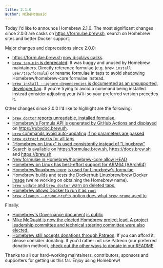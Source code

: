 ```yaml
---
title: 2.1.0
author: MikeMcQuaid
---
```

Today I'd like to announce Homebrew 2.1.0. The most significant changes since 2.0.0 are casks on <https://formulae.brew.sh>, search on Homebrew sites and better Docker support.

Major changes and deprecations since 2.0.0:

- <https://formulae.brew.sh> [now displays casks](https://github.com/Homebrew/formulae.brew.sh/issues/13).
- [`brew tap-pin` is deprecated](https://github.com/Homebrew/brew/pull/5925). It was buggy and unused by Homebrew maintainers. Directly reference formulae (e.g. `brew install user/tap/formula`) or rename formulae in taps to avoid shadowing Homebrew/homebrew-core formulae instead.
- [`brew install --ignore-dependencies` is documented as an unsupported, developer flag](https://github.com/Homebrew/brew/pull/5970). If you're trying to avoid a command being installed instead consider adjusting your `PATH` so your preferred version precedes it.

Other changes since 2.0.0 I'd like to highlight are the following:

- [`brew doctor` reports unreadable, installed formulae.](https://github.com/Homebrew/brew/pull/5974)
- [Homebrew's Formula API is generated by GitHub Actions and displayed](https://github.com/Homebrew/brew/pull/5949) on <https://rubydoc.brew.sh>.
- [`brew` commands avoid auto-updating](https://github.com/Homebrew/brew/pull/5898) [if no parameters are passed](https://github.com/Homebrew/brew/pull/5766)
- [`brew extract` works for all taps](https://github.com/Homebrew/brew/pull/5887)
- ["Homebrew on Linux" is used consistently instead of "Linuxbrew"](https://github.com/Homebrew/brew/pull/5867)
- [Search is available on](https://github.com/Homebrew/brew/pull/5848) <https://formulae.brew.sh>, <https://docs.brew.sh> and <https://brew.sh>
- [New formulae in Homebrew/homebrew-core allow HEAD](https://github.com/Homebrew/brew/pull/5827)
- [Homebrew on Linux has best-effort support for ARM64 (AArch64)](https://github.com/Homebrew/brew/pull/5802)
- [Homebrew/linuxbrew-core](https://github.com/Homebrew/linuxbrew-core) [is used for Linuxbrew's formulae](https://github.com/Homebrew/brew/pull/5726)
- [Homebrew builds and tests the Dockerhub Linuxbrew/brew Docker image](https://github.com/Homebrew/brew/pull/5761) (we're working on obtaining the Homebrew name).
- [`brew update` and `brew doctor` warn on deleted taps.](https://github.com/Homebrew/brew/pull/5756)
- [Homebrew allows Docker to run it as `root`](https://github.com/Homebrew/brew/pull/5733)
- [`brew cleanup --prune-prefix` option does what `brew prune` used to](https://github.com/Homebrew/brew/pull/5721)

Finally:

- [Homebrew's Governance document](https://docs.brew.sh/Homebrew-Governance) [is public](https://github.com/Homebrew/brew/pull/5739)
- [Mike McQuaid is now the elected Homebrew project lead. A project leadership committee and technical steering committee were also elected.](https://github.com/Homebrew/brew/pull/5669)
- [Homebrew still accepts donations through Patreon](https://www.patreon.com/homebrew). If you can afford it, please consider donating. If you'd rather not use Patreon (our preferred donation method), [check out the other ways to donate in our README](https://github.com/homebrew/brew/#donations).

Thanks to all our hard-working maintainers, contributors, sponsors and supporters for getting us this far. Enjoy using Homebrew!
